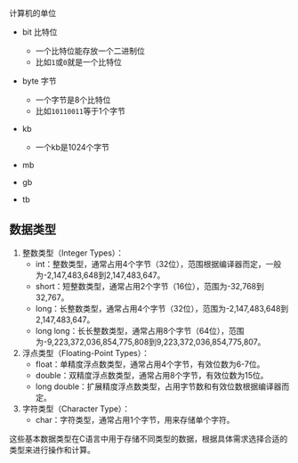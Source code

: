 计算机的单位

- bit 比特位
  - 一个比特位能存放一个二进制位
  - 比如`1`或`0`就是一个比特位 
- byte 字节
  - 一个字节是8个比特位
  - 比如`10110011`等于1个字节
- kb
  - 一个kb是1024个字节

- mb
- gb
- tb

## 数据类型

1. 整数类型（Integer Types）：
   - int：整数类型，通常占用4个字节（32位），范围根据编译器而定，一般为-2,147,483,648到2,147,483,647。
   - short：短整数类型，通常占用2个字节（16位），范围为-32,768到32,767。
   - long：长整数类型，通常占用4个字节（32位），范围为-2,147,483,648到2,147,483,647。
   - long long：长长整数类型，通常占用8个字节（64位），范围为-9,223,372,036,854,775,808到9,223,372,036,854,775,807。
2. 浮点类型（Floating-Point Types）：
   - float：单精度浮点数类型，通常占用4个字节，有效位数为6-7位。
   - double：双精度浮点数类型，通常占用8个字节，有效位数为15位。
   - long double：扩展精度浮点数类型，占用字节数和有效位数根据编译器而定。
3. 字符类型（Character Type）：
   - char：字符类型，通常占用1个字节，用来存储单个字符。

这些基本数据类型在C语言中用于存储不同类型的数据，根据具体需求选择合适的类型来进行操作和计算。
